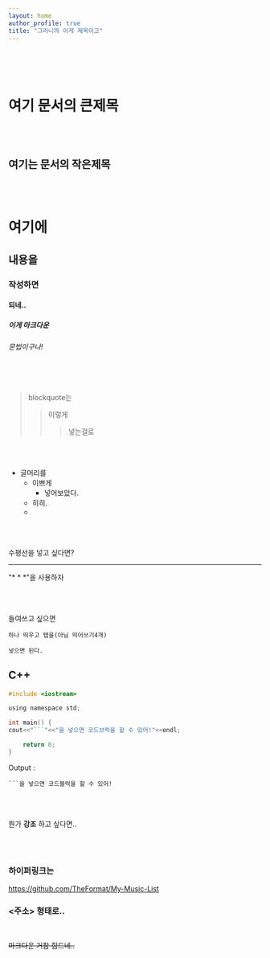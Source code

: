 ```yaml
---
layout: home
author_profile: true
title: "그러니까 이게 제목이고"
---
```


<br/>
<br/>
<br/>

여기 문서의 큰제목
===

<br/>
<br/>

여기는 문서의 작은제목
---

<br/>
<br/>

# 여기에
## 내용을
### 작성하면
#### 되네..
##### 이게 마크다운
###### 문법이구나!

<br/>
<br/>

> blockquote는
> > 이렇게
> > > 넣는걸로

<br/>
<br/>

* 글머리를
  + 이쁘게
    - 넣어보았다.
  * 히히.
  * 

<br/>
<br/>

수평선을 넣고 싶다면?
* * *
"* * *"을 사용하자

<br/>
<br/>

들여쓰고 싶으면

    하나 띄우고 탭을(아님 띄어쓰기4개)

    넣으면 된다.

## C++
```c
#include <iostream>

using namespace std;

int main() {
cout<<"```"<<"을 넣으면 코드브럭을 할 수 있어!"<<endl;

    return 0;
}

```
Output :
    
    ```을 넣으면 코드블럭을 할 수 있어!

<br/>
<br/>

뭔가 **강조** 하고 싶다면..

<br/>
<br/>

### 하이퍼링크는
<https://github.com/TheFormat/My-Music-List>
### <주소> 형태로..

<br/>

~~마크다운 거참 힘드네..~~
